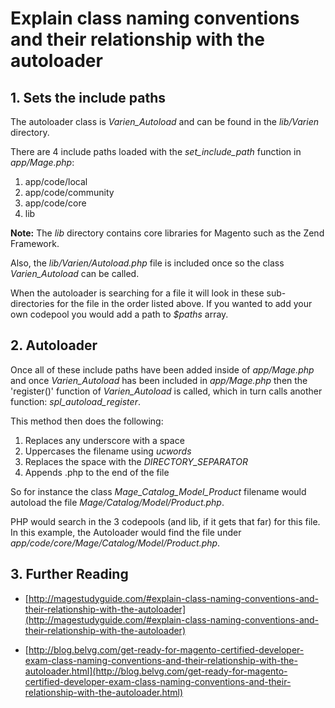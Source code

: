 # Explain class naming conventions and their relationship with the autoloader

## 1. Sets the include paths

The autoloader class is *Varien_Autoload* and can be found in the *lib/Varien* directory.

There are 4 include paths loaded with the *set_include_path* function in *app/Mage.php*:

1. app/code/local
2. app/code/community
3. app/code/core
4. lib

**Note:** The *lib* directory contains core libraries for Magento such as the Zend Framework.

Also, the *lib/Varien/Autoload.php* file is included once so the class *Varien_Autoload* can be called.

When the autoloader is searching for a file it will look in these sub-directories for the file in the order listed above. If you wanted to add your own codepool you would add a path to *$paths* array.

## 2. Autoloader

Once all of these include paths have been added inside of *app/Mage.php* and once *Varien_Autoload* has been included in *app/Mage.php* then
the 'register()' function of *Varien_Autoload* is called, which in turn calls another function: *spl_autoload_register*.

This method then does the following:

1. Replaces any underscore with a space
2. Uppercases the filename using *ucwords*
3. Replaces the space with the *DIRECTORY_SEPARATOR*
4. Appends .php to the end of the file

So for instance the class *Mage_Catalog_Model_Product* filename would autoload the file  *Mage/Catalog/Model/Product.php*.

PHP would search in the 3 codepools (and lib, if it gets that far) for this file. In this example, the Autoloader would find the file under *app/code/core/Mage/Catalog/Model/Product.php*.


## 3. Further Reading

- [http://magestudyguide.com/#explain-class-naming-conventions-and-their-relationship-with-the-autoloader](http://magestudyguide.com/#explain-class-naming-conventions-and-their-relationship-with-the-autoloader)

- [http://blog.belvg.com/get-ready-for-magento-certified-developer-exam-class-naming-conventions-and-their-relationship-with-the-autoloader.html](http://blog.belvg.com/get-ready-for-magento-certified-developer-exam-class-naming-conventions-and-their-relationship-with-the-autoloader.html)
